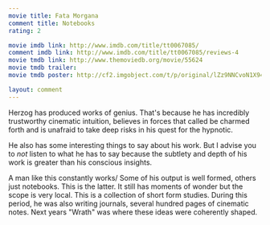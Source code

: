 ```yaml
---
movie title: Fata Morgana
comment title: Notebooks
rating: 2

movie imdb link: http://www.imdb.com/title/tt0067085/
comment imdb link: http://www.imdb.com/title/tt0067085/reviews-4
movie tmdb link: http://www.themoviedb.org/movie/55624
movie tmdb trailer: 
movie tmdb poster: http://cf2.imgobject.com/t/p/original/lZz9NNCvoN1X94ghLfSrR7WIt8m.jpg

layout: comment
---
```


Herzog has produced works of genius. That's because he has incredibly trustworthy cinematic intuition, believes in forces that called be charmed forth and is unafraid to take deep risks in his quest for the hypnotic.

He also has some interesting things to say about his work. But I advise you to _not_ listen to what he has to say because the subtlety and depth of his work is greater than his conscious insights.

A man like this constantly works/ Some of his output is well formed, others just notebooks. This is the latter. It still has moments of wonder but the scope is very local. This is a collection of short form studies. During this period, he was also writing journals, several hundred pages of cinematic notes. Next years "Wrath" was where these ideas were coherently shaped.